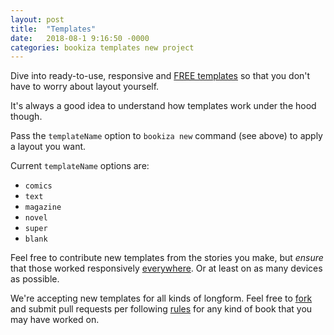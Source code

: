 ```yaml
---
layout: post
title:  "Templates"
date:   2018-08-1 9:16:50 -0000
categories: bookiza templates new project
---
```


Dive into ready-to-use, responsive and [FREE templates](https://github.com/bookiza/templates) so that you don't have to worry about layout yourself. 

It's always a good idea to understand how templates work under the hood though.

Pass the `templateName` option to `bookiza new` command (see above) to apply a layout you want. 

Current `templateName` options are:

- `comics`
- `text`
- `magazine`
- `novel`
- `super`
- `blank`


Feel free to contribute new templates from the stories you make, but *ensure* that those worked responsively [everywhere](https://bubbl.in/support). Or at least on as many devices as possible. 


<aside class="success">
  We're accepting new templates for all kinds of longform. 
  Feel free to <a href ="https://github.com/bookiza/templates#fork-destination-box">fork</a> and submit pull requests per following <a href="https://github.com/bookiza/templates#rules">rules</a> for any kind of book that you may have worked on.
</aside>
